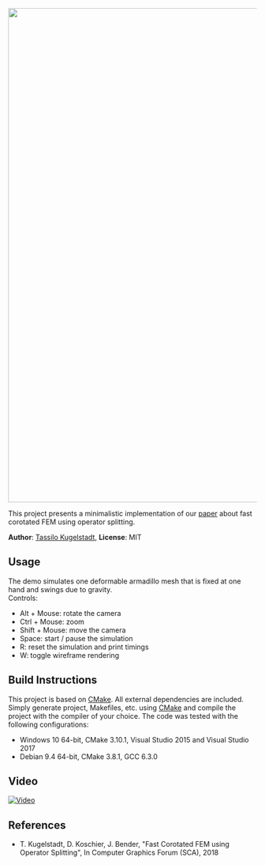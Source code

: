 <img src="teaser.png" width="1000">
<br>

This project presents a minimalistic implementation of our [paper](https://www.animation.rwth-aachen.de/publication/0561/) about fast corotated FEM using operator splitting.

**Author**: [Tassilo Kugelstadt](https://www.animation.rwth-aachen.de/person/37/), **License**: MIT

## Usage
The demo simulates one deformable armadillo mesh that is fixed at one hand and swings due to gravity.
<br> 
Controls:
- Alt + Mouse: rotate the camera
- Ctrl + Mouse: zoom
- Shift + Mouse: move the camera
- Space: start / pause the simulation
- R: reset the simulation and print timings
- W: toggle wireframe rendering

## Build Instructions

This project is based on [CMake](https://cmake.org/). All external dependencies are included. Simply generate project, Makefiles, etc. using [CMake](https://cmake.org/) and compile the project with the compiler of your choice. The code was tested with the following configurations:
- Windows 10 64-bit, CMake 3.10.1, Visual Studio 2015 and Visual Studio 2017
- Debian 9.4 64-bit, CMake 3.8.1, GCC 6.3.0

## Video

[![Video](https://img.youtube.com/vi/Q5W0x40QRJE/0.jpg)](https://www.youtube.com/watch?v=Q5W0x40QRJE)

## References

* T. Kugelstadt, D. Koschier, J. Bender, "Fast Corotated FEM using Operator Splitting", In Computer Graphics Forum (SCA), 2018